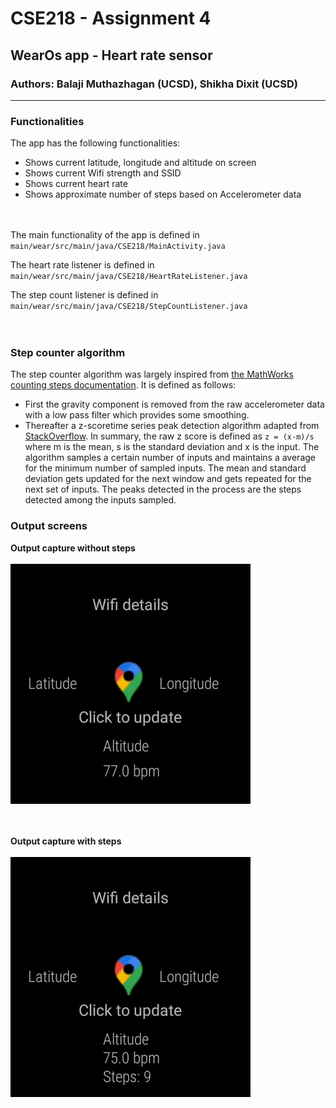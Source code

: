 # CSE218 - Assignment 4
## WearOs app - Heart rate sensor
### Authors: Balaji Muthazhagan (UCSD), Shikha Dixit (UCSD)
___
### Functionalities
The app has the following functionalities:
* Shows current latitude, longitude and altitude on screen
* Shows current Wifi strength and SSID
* Shows current heart rate
* Shows approximate number of steps based on Accelerometer data

<br><br>
The main functionality of the app is defined in `main/wear/src/main/java/CSE218/MainActivity.java`

The heart rate listener is defined in `main/wear/src/main/java/CSE218/HeartRateListener.java`

The step count listener is defined in `main/wear/src/main/java/CSE218/StepCountListener.java`
<br><br><br>

### Step counter algorithm
The step counter algorithm was largely inspired from [the MathWorks counting steps documentation](https://www.mathworks.com/help/matlabmobile/ug/counting-steps-by-capturing-acceleration-data.html). It is defined as follows:
* First the gravity component is removed from the raw accelerometer data with a low pass filter which provides some smoothing.
* Thereafter a z-scoretime series peak detection algorithm adapted from [StackOverflow](https://stackoverflow.com/questions/22583391/peak-signal-detection-in-realtime-timeseries-data). In summary, the raw z score is defined as `z = (x-m)/s` where m is the mean, s is the standard deviation and x is the input. The algorithm samples a certain number of inputs and maintains a average for the minimum number of sampled inputs. The mean and standard deviation gets updated for the next window and gets repeated for the next set of inputs. The peaks detected in the process are the steps detected among the inputs sampled.

### Output screens
<b>Output capture without steps</b><br><br>
![output](output_images/output.gif)

<b><br><br>Output capture with steps</b><br><br>
![output](output_images/output_withsteps.gif)

